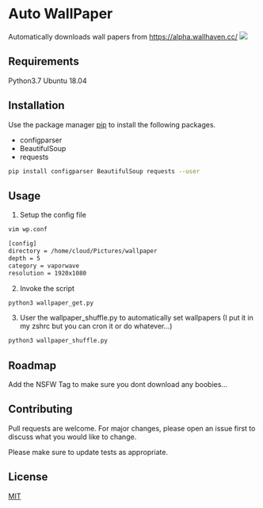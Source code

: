 # Auto WallPaper

Automatically downloads wall papers from https://alpha.wallhaven.cc/
![](https://media.giphy.com/media/xVu6vxIZzjeJ1aMRhl/giphy.gif)
## Requirements

Python3.7 
Ubuntu 18.04

## Installation

Use the package manager [pip](https://pip.pypa.io/en/stable/) to install the following packages.
- configparser
- BeautifulSoup
- requests

```bash
pip install configparser BeautifulSoup requests --user
```

## Usage
1. Setup the config file

```bash
vim wp.conf

[config]
directory = /home/cloud/Pictures/wallpaper
depth = 5
category = vaporwave
resolution = 1920x1080
```

2. Invoke the script
```bash
python3 wallpaper_get.py
```

3. User the wallpaper_shuffle.py to automatically set wallpapers (I put it in my zshrc but you can cron it or do whatever...)
```bash
python3 wallpaper_shuffle.py
```

## Roadmap
Add the NSFW Tag to make sure you dont download any boobies...

## Contributing
Pull requests are welcome. For major changes, please open an issue first to discuss what you would like to change.

Please make sure to update tests as appropriate.

## License
[MIT](https://choosealicense.com/licenses/mit/)